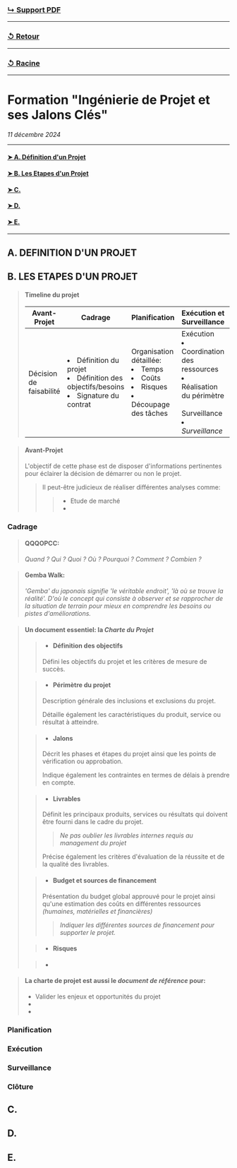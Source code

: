 ### [↳ Support PDF]()
---
### [↺ Retour](../README.MD)
---
### [↺ Racine](../../../README.MD)
---
# Formation "Ingénierie de Projet et ses Jalons Clés"

*11 décembre 2024* 

---
#### [➤&nbsp;A. Définition d'un Projet](README.MD#a-definition-dun-projet)
#### [➤&nbsp;B. Les Etapes d'un Projet](README.MD#b-les-etapes-dun-projet-1)
#### [➤&nbsp;C. ](README.MD#c-)
#### [➤&nbsp;D. ](README.MD#d-)
#### [➤&nbsp;E. ](README.MD#e-)
---

## A. DEFINITION D'UN PROJET

## B. LES ETAPES D'UN PROJET
> #### Timeline du projet
> Avant-Projet | Cadrage | Planification | Exécution et Surveillance | Clotûre
> ---|---|---|---|---
> Décision de faisabilité | <li>Définition du projet</li><li>Définition des objectifs/besoins</li><li>Signature du contrat</li> | Organisation détaillée:<li>Temps</li><li>Coûts</li><li>Risques</li><li>Découpage des tâches</li> | Exécution<li>Coordination des ressources</li><li>Réalisation du périmètre</li><br>Surveillance<li>*Surveillance*</li> | *Clotûre*

> #### Avant-Projet
> L'objectif de cette phase est de disposer d'informations pertinentes pour éclairer la décision de démarrer ou non le projet.
>> Il peut-être judicieux de réaliser différentes analyses comme:
>>> - Etude de marché
>>> - 
### Cadrage
> #### **QQQOPCC**:
>*Quand ? Qui ? Quoi ? Où ?  Pourquoi ? Comment ? Combien ?*

> #### **Gemba Walk**:
> *'Gemba' du japonais signifie 'le véritable endroit', 'là où se trouve la réalité'. D'où le concept qui consiste à observer et se rapprocher de la situation de terrain pour mieux en comprendre les besoins ou pistes d'améliorations.*

> #### Un document essentiel: la ***Charte du Projet***
>> - #### Définition des objectifs
>> Défini les objectifs du projet et les critères de mesure de succès.
>
>> - #### Périmètre du projet
>> Description générale des inclusions et exclusions du projet.
>>
>> Détaille également les caractéristiques du produit, service ou résultat à atteindre. 
>
>> - #### Jalons
>> Décrit les phases et étapes du projet ainsi que les points de vérification ou approbation.
>>
>> Indique également les contraintes en termes de délais à prendre en compte.
>
>> - #### Livrables
>> Définit les principaux produits, services ou résultats qui doivent être fourni dans le cadre du projet.
>>> *Ne pas oublier les livrables internes requis au management du projet*
>>
>> Précise également les critères d'évaluation de la réussite et de la qualité des livrables.
>
>> - #### Budget et sources de financement
>> Présentation du budget global approuvé pour le projet ainsi qu'une estimation des coûts en différentes ressources *(humaines, matérielles et financières)*
>>> *Indiquer les différentes sources de financement pour supporter le projet.*
>
>> - #### Risques
>> 
>
>> - #### 
>> 

> #### La charte de projet est aussi le ***document de référence*** pour:
> - Valider les enjeux et opportunités du projet
> - 
> - 

### Planification
>
### Exécution
>
### Surveillance
>
### Clôture
>

## C. 

## D.

## E.
